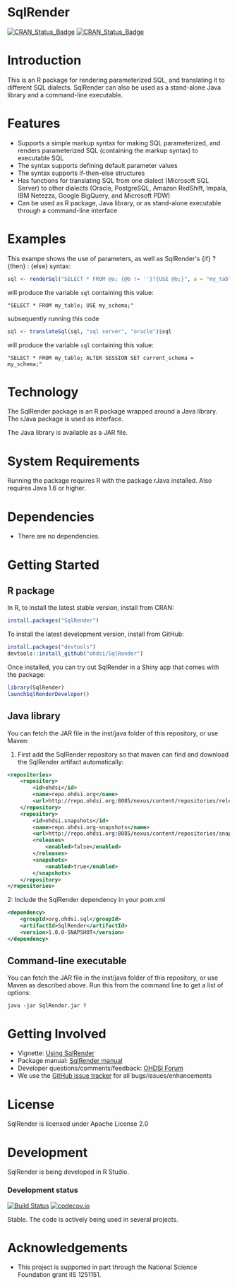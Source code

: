 SqlRender
=========

[![CRAN_Status_Badge](http://www.r-pkg.org/badges/version/SqlRender)](https://cran.r-project.org/package=SqlRender)
[![CRAN_Status_Badge](http://cranlogs.r-pkg.org/badges/SqlRender)](https://cran.r-project.org/package=SqlRender)

Introduction
============
This is an R package for rendering parameterized SQL, and translating it to different SQL dialects. SqlRender can also be used as a stand-alone Java library and a command-line executable.

Features
========
- Supports a simple markup syntax for making SQL parameterized, and renders parameterized SQL (containing the markup syntax) to executable SQL
- The syntax supports defining default parameter values
- The syntax supports if-then-else structures
- Has functions for translating SQL from one dialect (Microsoft SQL Server) to other dialects (Oracle, PostgreSQL, Amazon RedShift, Impala, IBM Netezza, Google BigQuery, and Microsoft PDW)
- Can be used as R package, Java library, or as stand-alone executable through a command-line interface

Examples
========
This exampe shows the use of parameters, as well as SqlRender's {if} ? {then} : {else} syntax:

```r
sql <- renderSql("SELECT * FROM @a; {@b != ''}?{USE @b;}", a = "my_table", b = "my_schema")$sql
```

will produce the variable `sql` containing this value: 

```
"SELECT * FROM my_table; USE my_schema;"
```

subsequently running this code

```r
sql <- translateSql(sql, "sql server", "oracle")$sql
```

will produce the variable `sql` containing this value: 

```
"SELECT * FROM my_table; ALTER SESSION SET current_schema =  my_schema;"
```

Technology
============
The SqlRender package is an R package wrapped around a Java library. The rJava package is used as interface.

The Java library is available as a JAR file.

System Requirements
===================
Running the package requires R with the package rJava installed. Also requires Java 1.6 or higher.

Dependencies
============
 * There are no dependencies.

Getting Started
===============
## R package

In R, to install the latest stable version, install from CRAN:

```r
install.packages("SqlRender")
```
  
To install the latest development version, install from GitHub:

```r
install.packages("devtools")
devtools::install_github("ohdsi/SqlRender")
```

Once installed, you can try out SqlRender in a Shiny app that comes with the package:

```r
library(SqlRender)
launchSqlRenderDeveloper()
```

## Java library
You can fetch the JAR file in the inst/java folder of this repository, or use Maven:

1. First add the SqlRender repository so that maven can find and download the SqlRender artifact automatically:
```xml
<repositories>
	<repository>
		<id>ohdsi</id>
		<name>repo.ohdsi.org</name>
		<url>http://repo.ohdsi.org:8085/nexus/content/repositories/releases</url>
	</repository>
	<repository>
		<id>ohdsi.snapshots</id>
		<name>repo.ohdsi.org-snapshots</name>
		<url>http://repo.ohdsi.org:8085/nexus/content/repositories/snapshots</url>
		<releases>
			<enabled>false</enabled>
		</releases>
		<snapshots>
			<enabled>true</enabled>
		</snapshots>
	</repository>
</repositories>
```
2: Include the SqlRender dependency in your pom.xml
```xml
<dependency>
	<groupId>org.ohdsi.sql</groupId>
	<artifactId>SqlRender</artifactId>
	<version>1.0.0-SNAPSHOT</version>
</dependency>
```

## Command-line executable
You can fetch the JAR file in the inst/java folder of this repository, or use Maven as described above. Run this from the command line to get a list of options:
```
java -jar SqlRender.jar ?
```

Getting Involved
=============
* Vignette: [Using SqlRender](http://ohdsi.github.io/SqlRender/articles/UsingSqlRender.html)
* Package manual: [SqlRender manual](http://ohdsi.github.io/SqlRender/reference/index.html) 
* Developer questions/comments/feedback: <a href="http://forums.ohdsi.org/c/developers">OHDSI Forum</a>
* We use the <a href="../../issues">GitHub issue tracker</a> for all bugs/issues/enhancements

License
=======
SqlRender is licensed under Apache License 2.0

Development
===========
SqlRender is being developed in R Studio.

### Development status
[![Build Status](https://travis-ci.org/OHDSI/SqlRender.svg?branch=master)](https://travis-ci.org/OHDSI/SqlRender)
[![codecov.io](https://codecov.io/github/OHDSI/SqlRender/coverage.svg?branch=master)](https://codecov.io/github/OHDSI/SqlRender?branch=master)

Stable. The code is actively being used in several projects.

Acknowledgements
================
- This project is supported in part through the National Science Foundation grant IIS 1251151.

